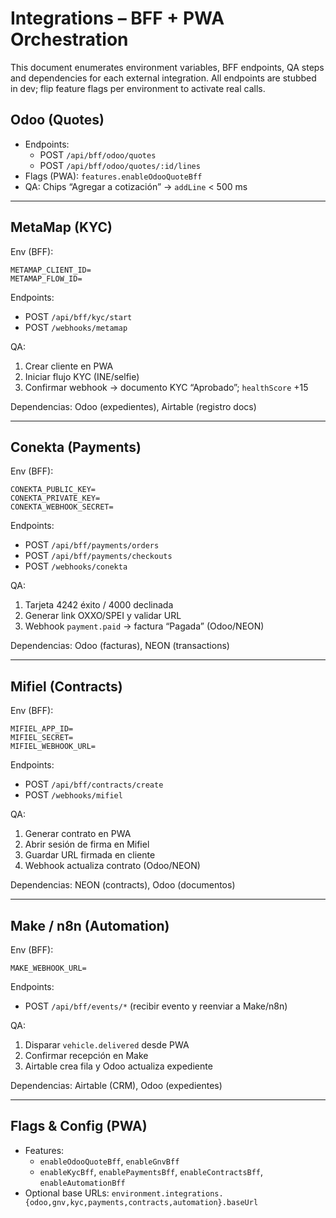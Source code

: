 # Integrations – BFF + PWA Orchestration

This document enumerates environment variables, BFF endpoints, QA steps and dependencies for each external integration. All endpoints are stubbed in dev; flip feature flags per environment to activate real calls.

## Odoo (Quotes)

- Endpoints:
  - POST `/api/bff/odoo/quotes`
  - POST `/api/bff/odoo/quotes/:id/lines`
- Flags (PWA): `features.enableOdooQuoteBff`
- QA: Chips “Agregar a cotización” → `addLine` < 500 ms

---

## MetaMap (KYC)

Env (BFF):

```
METAMAP_CLIENT_ID=
METAMAP_FLOW_ID=
```

Endpoints:

- POST `/api/bff/kyc/start`
- POST `/webhooks/metamap`

QA:

1. Crear cliente en PWA
2. Iniciar flujo KYC (INE/selfie)
3. Confirmar webhook → documento KYC “Aprobado”; `healthScore` +15

Dependencias: Odoo (expedientes), Airtable (registro docs)

---

## Conekta (Payments)

Env (BFF):

```
CONEKTA_PUBLIC_KEY=
CONEKTA_PRIVATE_KEY=
CONEKTA_WEBHOOK_SECRET=
```

Endpoints:

- POST `/api/bff/payments/orders`
- POST `/api/bff/payments/checkouts`
- POST `/webhooks/conekta`

QA:

1. Tarjeta 4242 éxito / 4000 declinada
2. Generar link OXXO/SPEI y validar URL
3. Webhook `payment.paid` → factura “Pagada” (Odoo/NEON)

Dependencias: Odoo (facturas), NEON (transactions)

---

## Mifiel (Contracts)

Env (BFF):

```
MIFIEL_APP_ID=
MIFIEL_SECRET=
MIFIEL_WEBHOOK_URL=
```

Endpoints:

- POST `/api/bff/contracts/create`
- POST `/webhooks/mifiel`

QA:

1. Generar contrato en PWA
2. Abrir sesión de firma en Mifiel
3. Guardar URL firmada en cliente
4. Webhook actualiza contrato (Odoo/NEON)

Dependencias: NEON (contracts), Odoo (documentos)

---

## Make / n8n (Automation)

Env (BFF):

```
MAKE_WEBHOOK_URL=
```

Endpoints:

- POST `/api/bff/events/*` (recibir evento y reenviar a Make/n8n)

QA:

1. Disparar `vehicle.delivered` desde PWA
2. Confirmar recepción en Make
3. Airtable crea fila y Odoo actualiza expediente

Dependencias: Airtable (CRM), Odoo (expedientes)

---

## Flags & Config (PWA)

- Features:
  - `enableOdooQuoteBff`, `enableGnvBff`
  - `enableKycBff`, `enablePaymentsBff`, `enableContractsBff`, `enableAutomationBff`
- Optional base URLs: `environment.integrations.{odoo,gnv,kyc,payments,contracts,automation}.baseUrl`

